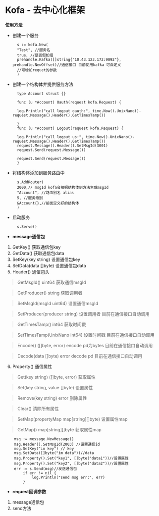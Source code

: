 # Kofa - 去中心化框架


**使用方法**
- 创建一个服务

		s := kofa.New(
		"Test", //服务名
		true, //是否假如组
		prehandle.Kafka([]string{"10.43.123.172:9092"}, prehandle.NewOffset)//通信接口 目前使用kafka 可自定义
		//可增加requet的参数
		)

- 创建一个结构体并提供服务方法

		type Account struct {}

		func (u *Account) Oauth(request kofa.Request) {

		log.Println("call logout oauth:", time.Now().UnixNano()-request.Message().Header().GetTimesTamp())

		}
		func (u *Account) Logout(request kofa.Request) {

		log.Println("call logout us:", time.Now().UnixNano()-request.Message().Header().GetTimesTamp())
		request.Message().Header().SetMsgId(3001)
		request.Send(request.Message())

		request.Send(request.Message())
		}

- 将结构体添加到服务路由中

		s.AddRouter(
		2000,// msgId kofa会根据结构体到方法生成msgId
		"Account", //路由别名 alias 
		5, //服务级别
		&Account{},//前面定义好的结构体
		)

- 启动服务

		s.Serve()



- **message通信包**

1. GetKey() 获取通信包key
2. GetData() 获取通信包data
3. SetKey(key string) 设置通信包key
4. SetData(data []byte) 设置通信包data
5. Header() 通信包头
  
>  GetMsgId() uint64 获取通信msgId

>	GetProducer() string 获取调用者

>	SetMsgId(msgId uint64) 设置通信msgId 

>	SetProducer(producer string) 设置调用者 目前在通信接口自动调用

>	GetTimesTamp() int64 获取时间戳

>	SetTimesTamp(UnixNano int64) 设置时间戳 目前在通信接口自动调用

>	Encode() ([]byte, error) encode pd为bytes 目前在通信接口自动调用

>	Decode(data []byte) error decode pd 目前在通信接口自动调用
  
6. Property() 通信属性

> Get(key string) ([]byte, error) 获取属性

>	Set(key string, value []byte) 设置属性

>	Remove(key string) error 删除属性

>	Clear() 清除所有属性

>	SetMap(propertyMap map[string][]byte) 设置属性map

> GetMap() map[string][]byte 获取属性map


		msg := message.NewMessage()
		msg.Header().SetMsgId(2003) //设置通信id
		msg.SetKey("im key") // key
		msg.SetData([]byte("im data"))//data
		msg.Property().Set("key1", []byte("data1"))//设置属性
		msg.Property().Set("key2", []byte("data2"))//设置属性
		err := s.Send(msg)//发送通信包
			if err != nil {
				log.Println("send msg err:", err)
			}

- **request回调参数**
1. message通信包
2. send方法 









